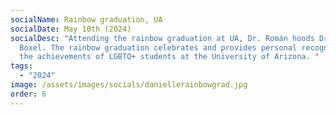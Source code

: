 ```yaml
---
socialName: Rainbow graduation, UA
socialDate: May 10th (2024)
socialDesc: "Attending the rainbow graduation at UA, Dr. Román hoods Dr. Van
  Boxel. The rainbow graduation celebrates and provides personal recognition for
  the achievements of LGBTQ+ students at the University of Arizona. "
tags:
  - "2024"
image: /assets/images/socials/daniellerainbowgrad.jpg
order: 6
---
```


